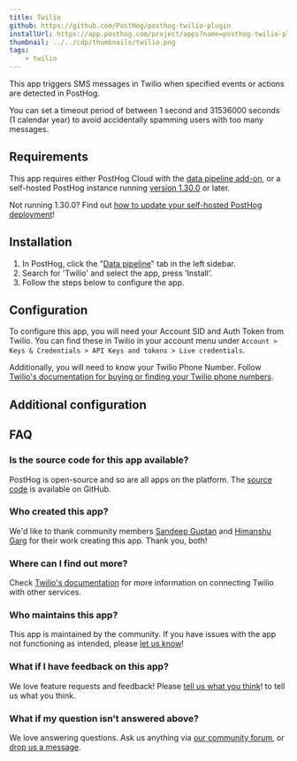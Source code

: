 ```yaml
---
title: Twilio
github: https://github.com/PostHog/posthog-twilio-plugin
installUrl: https://app.posthog.com/project/apps?name=posthog-twilio-plugin
thumbnail: ../../cdp/thumbnails/twilio.png
tags:
    - twilio
---
```


This app triggers SMS messages in Twilio when specified events or actions are detected in PostHog.

You can set a timeout period of between 1 second and 31536000 seconds (1 calendar year) to avoid accidentally spamming users with too many messages.

## Requirements

This app requires either PostHog Cloud with the [data pipeline add-on](https://us.posthog.com/organization/billing), or a self-hosted PostHog instance running [version 1.30.0](https://posthog.com/blog/the-posthog-array-1-30-0) or later.

Not running 1.30.0? Find out [how to update your self-hosted PostHog deployment](https://posthog.com/docs/runbook/upgrading-posthog)!

## Installation

1. In PostHog, click the "[Data pipeline](https://us.posthog.com/apps)" tab in the left sidebar.
2. Search for 'Twilio' and select the app, press 'Install'.
3. Follow the steps below to configure the app.

## Configuration

To configure this app, you will need your Account SID and Auth Token from Twilio. You can find these in Twilio in your account menu under `Account > Keys & Credentials > API Keys and tokens > Live credentials`.

Additionally, you will need to know your Twilio Phone Number. Follow [Twilio's documentation for buying or finding your Twilio phone numbers](https://www.twilio.com/docs/usage/tutorials/how-to-use-your-free-trial-account#get-your-first-twilio-phone-number).

## Additional configuration

<AppParameters />

## FAQ

### Is the source code for this app available?

PostHog is open-source and so are all apps on the platform. The [source code](https://github.com/PostHog/posthog-twilio-plugin) is available on GitHub.

### Who created this app?

We'd like to thank community members [Sandeep Guptan](https://github.com/samcaspus) and [Himanshu Garg](https://github.com/merrcury) for their work creating this app. Thank you, both!

### Where can I find out more?

Check [Twilio's documentation](https://www.twilio.com/docs/) for more information on connecting Twilio with other services.

### Who maintains this app?

This app is maintained by the community. If you have issues with the app not functioning as intended, please [let us know](http://app.posthog.com/home#supportModal)!

### What if I have feedback on this app?

We love feature requests and feedback! Please [tell us what you think](http://app.posthog.com/home#supportModal)! to tell us what you think.

### What if my question isn't answered above?

We love answering questions. Ask us anything via [our community forum](/questions), or [drop us a message](http://app.posthog.com/home#supportModal). 
